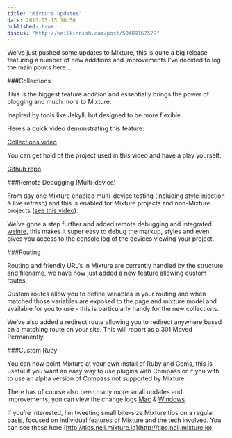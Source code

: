```yaml
---
title: "Mixture updates"
date: 2013-05-15 10:56
published: true
disqus: "http://neilkinnish.com/post/50489167529"
---
```


We&#8217;ve just pushed some updates to Mixture, this is quite a big release featuring a number of new additions and improvements I&#8217;ve decided to log the main points here&#8230;

###Collections

This is the biggest feature addition and essentially brings the power of blogging and much more to Mixture.

Inspired by tools like Jekyll, but designed to be more flexible.

Here&#8217;s a quick video demonstrating this feature:

[Collections video](http://www.youtube.com/watch?v=zexkJ8wTOXg&amp;hd=1)

You can get hold of the project used in this video and have a play yourself:

[Github repo](https://github.com/teammixture/mixture-collections)

###Remote Debugging (Multi-device)

From day one Mixture enabled multi-device testing (including style injection &amp; live refresh) and this is enabled for Mixture projects and non-Mixture projects ([see this video](http://www.youtube.com/watch?v=ER-la4wunyo&amp;list=LLzjZ5b8kZQGmAjX2dzlzY_Q&amp;feature=mh_lolz)).

We&#8217;ve gone a step further and added remote debugging and integrated [weinre](http://people.apache.org/~pmuellr/weinre/docs/latest/), this makes it super easy to debug the markup, styles and even gives you access to the console log of the devices viewing your project.

###Routing

Routing and friendly URL&#8217;s in Mixture are currently handled by the structure and filename, we have now just added a new feature allowing custom routes.

Custom routes allow you to define variables in your routing and when matched those variables are exposed to the page and mixture model and available for you to use - this is particularly handy for the new collections.

We&#8217;ve also added a redirect route allowing you to redirect anywhere based on a matching route on your site. This will report as a 301 Moved Permanently.

###Custom Ruby

You can now point Mixture at your own install of Ruby and Gems, this is useful if you want an easy way to use plugins with Compass or if you with to use an alpha version of Compass not supported by Mixture.

There has of course also been many more small updates and improvements, you can view the change logs [Mac](http://docs.mixture.io/mac/changelog) &amp; [Windows](http://docs.mixture.io/windows/changelog)

If you&#8217;re interested, I&#8217;m tweeting small bite-size Mixture tips on a regular basis, focused on individual features of Mixture and the tech involved. You can see these here [http://tips.neil.mixture.io](http://tips.neil.mixture.io)
